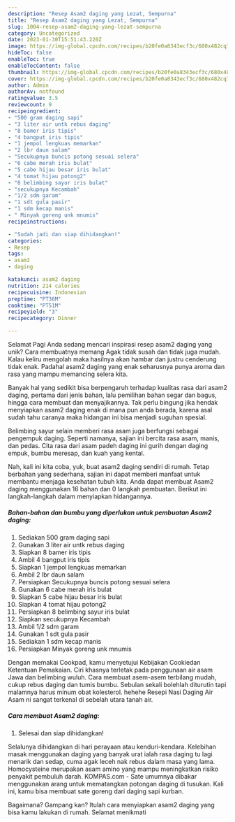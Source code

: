 ```yaml
---
description: "Resep Asam2 daging yang Lezat, Sempurna"
title: "Resep Asam2 daging yang Lezat, Sempurna"
slug: 1004-resep-asam2-daging-yang-lezat-sempurna
category: Uncategorized
date: 2023-01-30T15:51:43.220Z
image: https://img-global.cpcdn.com/recipes/b20fe0a8343ecf3c/680x482cq70/asam2-daging-foto-resep-utama.jpg
hideToc: false
enableToc: true
enableTocContent: false
thumbnail: https://img-global.cpcdn.com/recipes/b20fe0a8343ecf3c/680x482cq70/asam2-daging-foto-resep-utama.jpg
cover: https://img-global.cpcdn.com/recipes/b20fe0a8343ecf3c/680x482cq70/asam2-daging-foto-resep-utama.jpg
author: Admin
authorAv: notfound
ratingvalue: 3.5
reviewcount: 9
recipeingredient:
- "500 gram daging sapi"
- "3 liter air untk rebus daging"
- "8 bamer iris tipis"
- "4 bangput iris tipis"
- "1 jempol lengkuas memarkan"
- "2 lbr daun salam"
- "Secukupnya buncis potong sesuai selera"
- "6 cabe merah iris bulat"
- "5 cabe hijau besar iris bulat"
- "4 tomat hijau potong2"
- "8 belimbing sayur iris bulat"
- "secukupnya Kecambah"
- "1/2 sdm garam"
- "1 sdt gula pasir"
- "1 sdm kecap manis"
- " Minyak goreng unk mnumis"
recipeinstructions:

- "Sudah jadi dan siap dihidangkan!"
categories:
- Resep
tags:
- asam2
- daging

katakunci: asam2 daging 
nutrition: 214 calories
recipecuisine: Indonesian
preptime: "PT36M"
cooktime: "PT51M"
recipeyield: "3"
recipecategory: Dinner

---
```



Selamat Pagi Anda sedang mencari inspirasi resep asam2 daging yang unik? Cara membuatnya memang Agak tidak susah dan tidak juga mudah. Kalau keliru mengolah maka hasilnya akan hambar dan justru cenderung tidak enak. Padahal asam2 daging yang enak seharusnya punya aroma dan rasa yang mampu memancing selera kita.


Banyak hal yang sedikit bisa berpengaruh terhadap kualitas rasa dari asam2 daging, pertama dari jenis bahan, lalu pemilihan bahan segar dan bagus, hingga cara membuat dan menyajikannya. Tak perlu bingung jika hendak menyiapkan asam2 daging enak di mana pun anda berada, karena asal sudah tahu caranya maka hidangan ini bisa menjadi suguhan spesial.

Belimbing sayur selain memberi rasa asam juga berfungsi sebagai pengempuk daging. Seperti namanya, sajian ini bercita rasa asam, manis, dan pedas. Cita rasa dari asam padeh daging ini gurih dengan daging empuk, bumbu meresap, dan kuah yang kental.


Nah, kali ini kita coba, yuk, buat asam2 daging sendiri di rumah. Tetap berbahan yang sederhana, sajian ini dapat memberi manfaat untuk membantu menjaga kesehatan tubuh kita. Anda dapat membuat Asam2 daging menggunakan 16 bahan dan 0 langkah pembuatan. Berikut ini langkah-langkah dalam menyiapkan hidangannya.

<!--inarticleads1-->

##### Bahan-bahan dan bumbu yang diperlukan untuk pembuatan Asam2 daging:

1. Sediakan 500 gram daging sapi
1. Gunakan 3 liter air untk rebus daging
1. Siapkan 8 bamer iris tipis
1. Ambil 4 bangput iris tipis
1. Siapkan 1 jempol lengkuas memarkan
1. Ambil 2 lbr daun salam
1. Persiapkan Secukupnya buncis potong sesuai selera
1. Gunakan 6 cabe merah iris bulat
1. Siapkan 5 cabe hijau besar iris bulat
1. Siapkan 4 tomat hijau potong2
1. Persiapkan 8 belimbing sayur iris bulat
1. Siapkan secukupnya Kecambah
1. Ambil 1/2 sdm garam
1. Gunakan 1 sdt gula pasir
1. Sediakan 1 sdm kecap manis
1. Persiapkan  Minyak goreng unk mnumis


Dengan memakai Cookpad, kamu menyetujui Kebijakan Cookiedan Ketentuan Pemakaian. Ciri khasnya terletak pada penggunaan air asam Jawa dan belimbing wuluh. Cara membuat asem-asem terbilang mudah, cukup rebus daging dan tumis bumbu. Sebulan sekali bolehlah diturutin tapi malamnya harus minum obat kolesterol. hehehe Resepi Nasi Daging Air Asam ni sangat terkenal di sebelah utara tanah air. 

<!--inarticleads2-->

##### Cara membuat Asam2 daging:


1. Selesai dan siap dihidangkan!

Selalunya dihidangkan di hari perayaan atau kenduri-kendara. Kelebihan masak menggunakan daging yang banyak urat ialah rasa daging tu lagi menarik dan sedap, cuma agak leceh nak rebus dalam masa yang lama. Homocysteine merupakan asam amino yang mampu meningkatkan risiko penyakit pembuluh darah. KOMPAS.com - Sate umumnya dibakar menggunakan arang untuk mematangkan potongan daging di tusukan. Kali ini, kamu bisa membuat sate goreng dari daging sapi kurban. 

Bagaimana? Gampang kan? Itulah cara menyiapkan asam2 daging yang bisa kamu lakukan di rumah. Selamat menikmati
